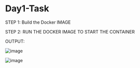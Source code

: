 # Day1-Task

STEP 1: Build the Docker IMAGE 

STEP 2: RUN THE DOCKER IMAGE TO START THE CONTAINER 

OUTPUT:

![image](https://user-images.githubusercontent.com/74037593/152694088-724ab549-5829-455e-ae1a-c50cbb89a686.png)

![image](https://user-images.githubusercontent.com/74037593/152694120-70002b4a-948e-4d8a-b40b-89c4ad67eee1.png)



